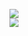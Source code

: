 [![](https://img.shields.io/badge/Made%20With-Github%20Spray-lightgrey.svg?style=for-the-badge&logo=github)](https://github.com/Annihil/github-spray#6731)  
[![](https://i.imgur.com/2DrTn0Z.gif)](https://github.com/Annihil/github-spray)